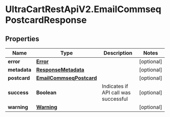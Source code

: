 # UltraCartRestApiV2.EmailCommseqPostcardResponse

## Properties

Name | Type | Description | Notes
------------ | ------------- | ------------- | -------------
**error** | [**Error**](Error.md) |  | [optional] 
**metadata** | [**ResponseMetadata**](ResponseMetadata.md) |  | [optional] 
**postcard** | [**EmailCommseqPostcard**](EmailCommseqPostcard.md) |  | [optional] 
**success** | **Boolean** | Indicates if API call was successful | [optional] 
**warning** | [**Warning**](Warning.md) |  | [optional] 


